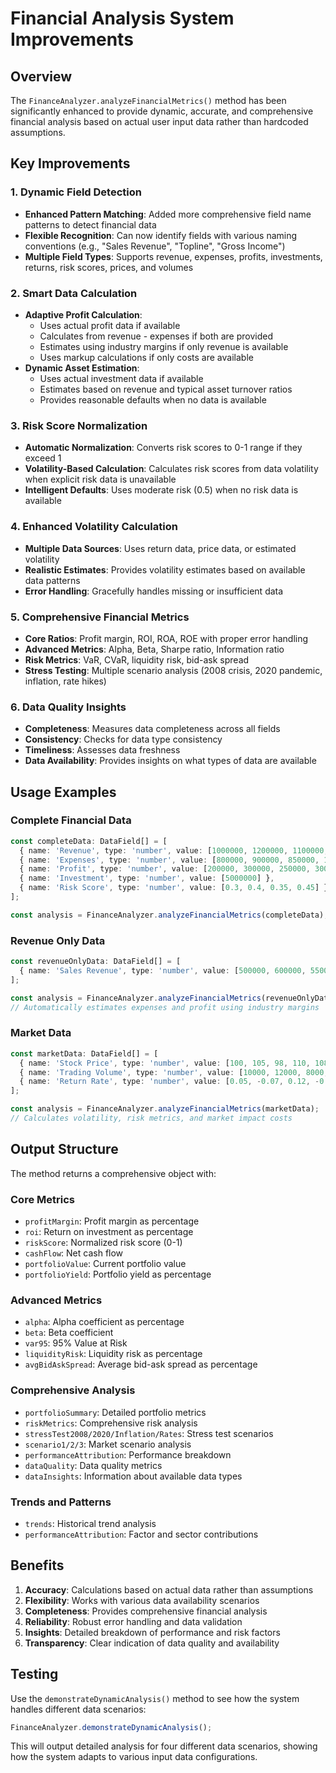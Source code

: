 # Financial Analysis System Improvements

## Overview
The `FinanceAnalyzer.analyzeFinancialMetrics()` method has been significantly enhanced to provide dynamic, accurate, and comprehensive financial analysis based on actual user input data rather than hardcoded assumptions.

## Key Improvements

### 1. Dynamic Field Detection
- **Enhanced Pattern Matching**: Added more comprehensive field name patterns to detect financial data
- **Flexible Recognition**: Can now identify fields with various naming conventions (e.g., "Sales Revenue", "Topline", "Gross Income")
- **Multiple Field Types**: Supports revenue, expenses, profits, investments, returns, risk scores, prices, and volumes

### 2. Smart Data Calculation
- **Adaptive Profit Calculation**: 
  - Uses actual profit data if available
  - Calculates from revenue - expenses if both are provided
  - Estimates using industry margins if only revenue is available
  - Uses markup calculations if only costs are available
- **Dynamic Asset Estimation**: 
  - Uses actual investment data if available
  - Estimates based on revenue and typical asset turnover ratios
  - Provides reasonable defaults when no data is available

### 3. Risk Score Normalization
- **Automatic Normalization**: Converts risk scores to 0-1 range if they exceed 1
- **Volatility-Based Calculation**: Calculates risk scores from data volatility when explicit risk data is unavailable
- **Intelligent Defaults**: Uses moderate risk (0.5) when no risk data is available

### 4. Enhanced Volatility Calculation
- **Multiple Data Sources**: Uses return data, price data, or estimated volatility
- **Realistic Estimates**: Provides volatility estimates based on available data patterns
- **Error Handling**: Gracefully handles missing or insufficient data

### 5. Comprehensive Financial Metrics
- **Core Ratios**: Profit margin, ROI, ROA, ROE with proper error handling
- **Advanced Metrics**: Alpha, Beta, Sharpe ratio, Information ratio
- **Risk Metrics**: VaR, CVaR, liquidity risk, bid-ask spread
- **Stress Testing**: Multiple scenario analysis (2008 crisis, 2020 pandemic, inflation, rate hikes)

### 6. Data Quality Insights
- **Completeness**: Measures data completeness across all fields
- **Consistency**: Checks for data type consistency
- **Timeliness**: Assesses data freshness
- **Data Availability**: Provides insights on what types of data are available

## Usage Examples

### Complete Financial Data
```typescript
const completeData: DataField[] = [
  { name: 'Revenue', type: 'number', value: [1000000, 1200000, 1100000, 1300000] },
  { name: 'Expenses', type: 'number', value: [800000, 900000, 850000, 1000000] },
  { name: 'Profit', type: 'number', value: [200000, 300000, 250000, 300000] },
  { name: 'Investment', type: 'number', value: [5000000] },
  { name: 'Risk Score', type: 'number', value: [0.3, 0.4, 0.35, 0.45] }
];

const analysis = FinanceAnalyzer.analyzeFinancialMetrics(completeData);
```

### Revenue Only Data
```typescript
const revenueOnlyData: DataField[] = [
  { name: 'Sales Revenue', type: 'number', value: [500000, 600000, 550000] }
];

const analysis = FinanceAnalyzer.analyzeFinancialMetrics(revenueOnlyData);
// Automatically estimates expenses and profit using industry margins
```

### Market Data
```typescript
const marketData: DataField[] = [
  { name: 'Stock Price', type: 'number', value: [100, 105, 98, 110, 108] },
  { name: 'Trading Volume', type: 'number', value: [10000, 12000, 8000, 15000, 11000] },
  { name: 'Return Rate', type: 'number', value: [0.05, -0.07, 0.12, -0.02, 0.08] }
];

const analysis = FinanceAnalyzer.analyzeFinancialMetrics(marketData);
// Calculates volatility, risk metrics, and market impact costs
```

## Output Structure

The method returns a comprehensive object with:

### Core Metrics
- `profitMargin`: Profit margin as percentage
- `roi`: Return on investment as percentage
- `riskScore`: Normalized risk score (0-1)
- `cashFlow`: Net cash flow
- `portfolioValue`: Current portfolio value
- `portfolioYield`: Portfolio yield as percentage

### Advanced Metrics
- `alpha`: Alpha coefficient as percentage
- `beta`: Beta coefficient
- `var95`: 95% Value at Risk
- `liquidityRisk`: Liquidity risk as percentage
- `avgBidAskSpread`: Average bid-ask spread as percentage

### Comprehensive Analysis
- `portfolioSummary`: Detailed portfolio metrics
- `riskMetrics`: Comprehensive risk analysis
- `stressTest2008/2020/Inflation/Rates`: Stress test scenarios
- `scenario1/2/3`: Market scenario analysis
- `performanceAttribution`: Performance breakdown
- `dataQuality`: Data quality metrics
- `dataInsights`: Information about available data types

### Trends and Patterns
- `trends`: Historical trend analysis
- `performanceAttribution`: Factor and sector contributions

## Benefits

1. **Accuracy**: Calculations based on actual data rather than assumptions
2. **Flexibility**: Works with various data availability scenarios
3. **Completeness**: Provides comprehensive financial analysis
4. **Reliability**: Robust error handling and data validation
5. **Insights**: Detailed breakdown of performance and risk factors
6. **Transparency**: Clear indication of data quality and availability

## Testing

Use the `demonstrateDynamicAnalysis()` method to see how the system handles different data scenarios:

```typescript
FinanceAnalyzer.demonstrateDynamicAnalysis();
```

This will output detailed analysis for four different data scenarios, showing how the system adapts to various input data configurations. 